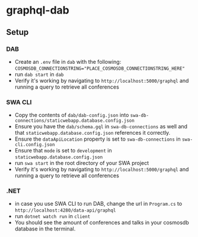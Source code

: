 # graphql-dab


## Setup
### DAB
- Create an `.env` file in `dab` with the following: `COSMOSDB_CONNECTIONSTRING="PLACE_COSMOSDB_CONNECTIONSTRING_HERE"`
- run `dab start` in `dab`
- Verify it's working by navigating to `http://localhost:5000/graphql` and running a query to retrieve all conferences

### SWA CLI
- Copy the contents of `dab/dab-config.json` into `swa-db-connections/staticwebapp.database.config.json`
- Ensure you have the `dab/schema.gql` in `swa-db-connections` as well and that `staticwebapp.database.config.json` references it correctly.
- Ensure the `dataApiLocation` property is set to `swa-db-connections` in `swa-cli.config.json`
- Ensure that `mode` is set to `development` in `staticwebapp.database.config.json`
- run `swa start` in the root directory of your SWA project
- Verify it's working by navigating to `http://localhost:5000/graphql` and running a query to retrieve all conferences

### .NET
- in case you use SWA CLI to run DAB, change the url in `Program.cs` to `http://localhost:4280/data-api/graphql`
- run `dotnet watch run` in `client`
- You should see the amount of conferences and talks in your cosmosdb database in the terminal.


